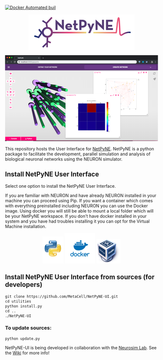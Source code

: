 [![Docker Automated buil](https://img.shields.io/docker/automated/jrottenberg/ffmpeg.svg)](https://hub.docker.com/r/metacell/netpyne-ui/)

<p align="center">
    <img src="https://raw.githubusercontent.com/MetaCell/NetPyNE-UI/updated_documentation/docs/netpyne.png" width="350px"/>
</p>

![Screenshot](https://github.com/metacell/netpyne-ui/raw/updated_documentation/docs/netpyneui.png)

This repository hosts the User Interface for [NetPyNE](http://www.neurosimlab.org/netpyne/). NetPyNE is a python package to facilitate the development, parallel simulation and analysis of biological neuronal networks using the NEURON simulator.

## Install NetPyNE User Interface

Select one option to install the NetPyNE User Interface. 

If you are familiar with NEURON and have already NEURON installed in your machine you can proceed using Pip. If you want a container which comes with everything preinstalled including NEURON you can use the Docker image. Using docker you will still be able to mount a local folder which will be your NetPyNE workspace. If you don't have docker installed in your system and you have had troubles installing it you can opt for the Virtual Machine installation.

<p align="center">
    <a href="https://github.com/MetaCell/NetPyNE-UI/wiki/Pip-installation"><img src="https://raw.githubusercontent.com/MetaCell/NetPyNE-UI/master/docs/pip_logo.png" alt="Pip" width="70px"/></a>
  <a href="https://github.com/MetaCell/NetPyNE-UI/wiki/Docker-installation"><img src="https://raw.githubusercontent.com/MetaCell/NetPyNE-UI/master/docs/docker_logo.png" alt="Docker" width="100px"/></a>
  <a href="https://github.com/MetaCell/NetPyNE-UI/wiki/Virtual-Machine-Installation"><img src="https://raw.githubusercontent.com/MetaCell/NetPyNE-UI/master/docs/vbox_logo.png" alt="Virtual Box" width="80px"/></a>
</p>

## Install NetPyNE User Interface from sources (for developers)
```
git clone https://github.com/MetaCell/NetPyNE-UI.git
cd utilities
python install.py
cd ..
./NetPyNE-UI
```
### To update sources:
```
python update.py
```

NetPyNE-UI is being developed in collaboration with the [Neurosim Lab](http://neurosimlab.org/).
See the [Wiki](https://github.com/MetaCell/NetPyNE-UI/wiki) for more info!

